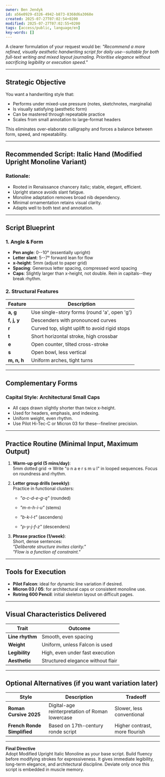 ```yaml
---
owner: Ben Jendyk
id: a56e0929-d326-4942-b873-8368d6a3068e
created: 2025-07-27T07:02:54+0200
modified: 2025-07-27T07:02:55+0200
tags: [access/public, language/en]
key-words: []
---
```


A clearer formulation of your request would be: _"Recommend a more refined, visually aesthetic handwriting script for daily use--suitable for both full-text writing and mixed layout journaling. Prioritise elegance without sacrificing legibility or execution speed."_

* * *

## Strategic Objective

You want a handwriting style that:

- Performs under mixed-use pressure (notes, sketchnotes, marginalia)
- Is visually satisfying (aesthetic form)
- Can be mastered through repeatable practice
- Scales from small annotation to large-format headers

This eliminates over-elaborate calligraphy and forces a balance between form, speed, and repeatability.

* * *

## Recommended Script: **Italic Hand (Modified Upright Monoline Variant)**

### Rationale:

- Rooted in Renaissance chancery italic; stable, elegant, efficient.
- Upright stance avoids slant fatigue.
- Monoline adaptation removes broad nib dependency.
- Minimal ornamentation retains visual clarity.
- Adapts well to both text and annotation.
* * *

## Script Blueprint

### 1. **Angle & Form**

- **Pen angle**: 0--10° (essentially upright)
- **Letter slant**: 5--7° forward lean for flow
- **x-height**: 5mm (adjust to paper grid)
- **Spacing**: Generous letter spacing, compressed word spacing
- **Caps**: Slightly larger than x-height, not double. Rein in capitals--they break rhythm.

### 2. **Structural Features**

| Feature | Description | 
| ---- | ----  |
| **a, g** | Use single-story forms (round 'a', open 'g') | 
| **f, j, y** | Descenders with pronounced curves | 
| **r** | Curved top, slight uplift to avoid rigid stops | 
| **t** | Short horizontal stroke, high crossbar | 
| **e** | Open counter, tilted cross-stroke | 
| **s** | Open bowl, less vertical | 
| **m, n, h** | Uniform arches, tight turns | 
* * *

## Complementary Forms

### Capital Style: **Architectural Small Caps**

- All caps drawn slightly shorter than twice x-height.
- Used for headers, emphasis, and indexing.
- Uniform weight, even rhythm.
- Use Pilot Hi-Tec-C or Micron 03 for these--fineliner precision.
* * *

## Practice Routine (Minimal Input, Maximum Output)

1. **Warm-up grid (5 mins/day)**:  
5mm dotted grid → Write "o n a e r s m u l" in looped sequences. Focus on roundness and rhythm.

2. **Letter group drills (weekly)**:  
Practice in functional clusters:

    - _"a-c-d-e-g-q"_ (rounded)

    - _"m-n-h-i-u"_ (stems)

    - _"b-k-l-t"_ (ascenders)

    - _"p-y-j-f-z"_ (descenders)

3. **Phrase practice (1/week)**:  
Short, dense sentences:  
_"Deliberate structure invites clarity."_  
_"Flow is a function of constraint."_

* * *

## Tools for Execution

- **Pilot Falcon**: ideal for dynamic line variation if desired.
- **Micron 03 / 05**: for architectural caps or consistent monoline use.
- **Rotring 600 Pencil**: initial skeleton layout on difficult pages.
* * *

## Visual Characteristics Delivered

| Trait | Outcome | 
| ---- | ----  |
| **Line rhythm** | Smooth, even spacing | 
| **Weight** | Uniform, unless Falcon is used | 
| **Legibility** | High, even under fast execution | 
| **Aesthetic** | Structured elegance without flair | 
* * *

## Optional Alternatives (if you want variation later)

| Style | Description | Tradeoff | 
| ---- | ---- | ----  |
| **Roman Cursive 2025** | Digital-age reinterpretation of Roman lowercase | Slower, less conventional | 
| **French Ronde Simplified** | Based on 17th-century ronde script | Higher contrast, more flourish | 
* * *

**Final Directive**  
Adopt Modified Upright Italic Monoline as your base script. Build fluency before modifying strokes for expressiveness. It gives immediate legibility, long-term elegance, and architectural discipline. Deviate only once this script is embedded in muscle memory.